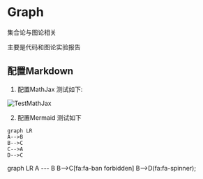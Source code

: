 # Graph
集合论与图论相关

主要是代码和图论实验报告

## 配置Markdown
1. 配置MathJax
测试如下:

![TestMathJax](http://latex.codecogs.com/gif.latex?\\frac{1}{1+sin(x)})

2. 配置Mermaid
测试如下

```mermaid
graph LR
A-->B
B-->C
C-->A
D-->C
```

<script src="mermaid.min.js"></script>
<script>mermaid.initialize({startOnLoad:true});</script>

<div class="mermaid">
graph LR
    A --- B
    B-->C[fa:fa-ban forbidden]
    B-->D(fa:fa-spinner);
</div>


